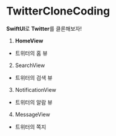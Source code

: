 # TwitterCloneCoding
**SwiftUI**로 **Twitter**를 클론해보자!

1. **HomeView**
 - 트위터의 홈 뷰

2. SearchView
 - 트위터의 검색 뷰

3. NotificationView
 - 트위터의 알람 뷰
 
4. MessageView
 - 트위터의 쪽지
 
